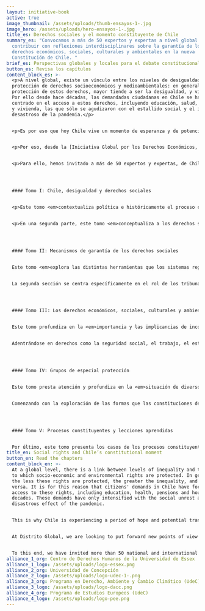 ```yaml
---
layout: initiative-book
active: true
image_thumbnail: /assets/uploads/thumb-ensayos-1-.jpg
image_hero: /assets/uploads/hero-ensayos-1-.jpg
title_es: Derechos sociales y el momento constituyente de Chile
summary_es: "Convocamos a más de 50 expertos y expertas a nivel global a
  contribuir con reflexiones interdisciplinares sobre la garantía de los
  derechos económicos, sociales, culturales y ambientales en la nueva
  Constitución de Chile. "
brief_es: Perspectivas globales y locales para el debate constitucional
button_es: Revisa los capítulos
content_block_es: >-
  <p>A nivel global, existe un vínculo entre los niveles de desigualdad y los de
  protección de derechos socioeconómicos y medioambientales: en general, a menor
  protección de estos derechos, mayor tiende a ser la desigualdad, y viceversa.
  Por ello desde hace décadas, las demandadas ciudadanas en Chile se hayan
  centrado en el acceso a estos derechos, incluyendo educación, salud, pensiones
  y vivienda, las que sólo se agudizaron con el estallido social y el impacto
  desastroso de la pandemia.</p>


  <p>Es por eso que hoy Chile vive un momento de esperanza y de potencial transformación que le pone en el foco de atención mundial, pues es una oportunidad histórica de tomarse los derechos socioeconómicos y medioambientales en serio en un proceso político participativo que no deje a nadie atrás.</p>


  <p>Por eso, desde la [Iniciativa Global por los Derechos Económicos, Sociales y Culturales](https://www.gi-escr.org/), junto al [Centro de Derechos Humanos de la Universidad de Essex](https://www.essex.ac.uk/centres-and-institutes/human-rights) y el [Programa de Derecho Ambiental y Cambio Climático de la Universidad de Concepción](http://dacc.udec.cl/), buscamos aportar nuevos puntos de vista e ideas que contribuyan a <em>enriquecer el debate en la Convención Constitucional</em> con argumentos y propuestas que fortalezcan la protección de los derechos económicos, sociales, culturales y ambientales.</p>


  <p>Para ello, hemos invitado a más de 50 expertos y expertas, de Chile y un variado número de países, incluyendo Argentina, Colombia, Escocia, Estados Unidos, Inglaterra, Irlanda y Sudáfrica, quienes han escrito más de una treintena de ensayos que pretenden aportar una mirada internacional y comparada a modelos de reconocimiento constitucional de los derechos socioeconómicos y medioambientales, junto con un análisis plural sobre la posible articulación de los derechos socioeconómicos y medioambientales en el marco jurídico chileno.</p>




  #### Tomo I: Chile, desigualdad y derechos sociales


  <p>Este tomo <em>contextualiza política e históricamente el proceso constituyente en Chile</em>, enmarcando el estado de los derechos sociales tanto dentro de América Latina como del Chile post-dictadura, para luego identificar los eventuales límites del trabajo de la Convención Constituyente.</p>


  <p>En una segunda parte, este tomo <em>conceptualiza a los derechos sociales dentro de un espectro más amplio de los derechos humanos</em>, enfatizando la indivisibilidad e interdependencia que existe entre todos ellos (y por consiguiente desmitificando su comprensión como derechos de segunda generación) y la necesidad de adoptar medidas afirmativas en algunos casos para lograr la igualdad sustantiva. Además, esta sección resalta algunas particularidades de los derechos sociales como la posibilidad de implementación progresiva de aquellas partes de los derechos que no corresponden al contenido mínimo (de ejecución inmediata), la prohibición de regresividad en los sucesivas reformas que se orienten a garantizar derechos sociales y el rol fundamental que juega la política fiscal en la protección de estos derechos en el contexto constitucional.</p>




  #### Tomo II: Mecanismos de garantía de los derechos sociales


  Este tomo <em>explora las distintas herramientas que los sistemas regionales de derechos humanos utilizan para garantizar los derechos sociales.</em> Iniciando con un mapa ilustrativo de las formas en que los DESCA pueden transformar los modos en que las constituciones estructuran la política de un país, la primera sección recorre el camino que el sistema interamericano y el sistema europeo han transitado en los últimos años para proteger estos derechos.


  La segunda sección se centra específicamente en el rol de los tribunales –tanto regionales como nacionales– en la garantía de los derechos sociales: la denominada “justiciabilidad”. Aquí se presentan diversas posturas sobre el rol que los jueces pueden y deben tener en el respeto, protección y garantía de los derechos sociales, y los impactos que las diversas formas de incorporación del derecho internacional en la Constitución pueden tener sobre la función judicial.




  #### Tomo III: Los derechos económicos, sociales, culturales y ambientales


  Este tomo profundiza en la <em>importancia y las implicancias de incorporar los derechos económicos, sociales, culturales y ambientales dentro de la Constitución, para avanzar en la proposición de ciertos elementos esenciales que el proceso constituyente chileno debe tener en mente a lo largo de su desarrollo</em>, siempre con cautela del carácter sistémico de las constituciones y la interdependencia de los derechos humanos.


  Adentrándose en derechos como la seguridad social, el trabajo, el estándar más alto de salud posible, la vivienda desde una perspectiva de un estándar de vida adecuado y la ciudad en el contexto de los DESCA, el tomo indaga en la utilización de nuevos instrumentos o enfoques para abordar el derecho a la educación, el derecho humano al agua y el saneamiento y el derecho a un medio ambiente sano, explorando incluso los aspectos de derechos humanos para hacer frente al cambio climático.




  #### Tomo IV: Grupos de especial protección


  Este tomo presta atención y profundiza en la <em>situación de diversos grupos que requieren especial protección de cara a la garantía real y sustantiva de los derechos sociales</em>, poniendo a disposición de quienes leen, una serie de elementos, argumentos y herramientas para incluir estos grupos dentro de la discusión sobre derechos sociales.


  Comenzando con la exploración de las formas que las constituciones de diferentes países utilizan para fomentar la igualdad de derechos en sus países, este tomo presenta reflexiones en torno al rol de la Constitución en la garantía de los derechos sociales de pueblos indígenas, mujeres; niños, niñas y adolescentes; personas con discapacidad y personas adultas mayores.




  #### Tomo V: Procesos constituyentes y lecciones aprendidas


  Por último, este tomo presenta los casos de los procesos constituyentes de Sudáfrica y Colombia, donde los derechos sociales jugaron un rol preponderante en la discusión constituyente. De ambos casos se extraen lecciones en primera persona que demuestran la importancia de deliberar sobre los derechos en sede constitucional y los aprendizajes obtenidos en ambos procesos, que pueden iluminar y facilitar la experiencia del proceso constituyente que Chile atraviesa.
title_en: Social rights and Chile’s constitutional moment
button_en: Read the chapters
content_block_en: >-
  At a global level, there is a link between levels of inequality and the degree
  to which socio-economic and environmental rights are protected. In general,
  the less these rights are protected, the greater the inequality, and vice
  versa. It is for this reason that citizens' demands in Chile have focused on
  access to these rights, including education, health, pensions and housing, for
  decades. These demands have only intensified with the social unrest and the
  disastrous effect of the pandemic.


  This is why Chile is experiencing a period of hope and potential transformation today that puts it at the centre of the world’s attention. It is a historic opportunity to take socio-economic and environmental rights seriously within a participative political process that leaves no one behind.


  At Distrito Global, we are looking to put forward new points of view and ideas that contribute to enriching the debate in the Constitutional Convention from an economic and social rights lens.


  To this end, we have invited more than 50 national and international experts (men and women), including Argentina, Colombia, Scotland, the United States, England, Ireland and South Africa. They have written more than 30 essays that seek to provide an international and comparative perspective for the constitutional recognition and implementation of socio-economic and environmental rights.
alliance_1_org: Centro de Derechos Humanos de la Universidad de Essex
alliance_1_logo: /assets/uploads/logo-essex.png
alliance_2_org: Universidad de Concepción
alliance_2_logo: /assets/uploads/logo-udec-1-.png
alliance_3_org: Programa en Derecho, Ambiente y Cambio Climático (UdeC)
alliance_3_logo: /assets/uploads/logo-dacc.png
alliance_4_org: Programa de Estudios Europeos (UdeC)
alliance_4_logo: /assets/uploads/logo-pee.png
---
```

